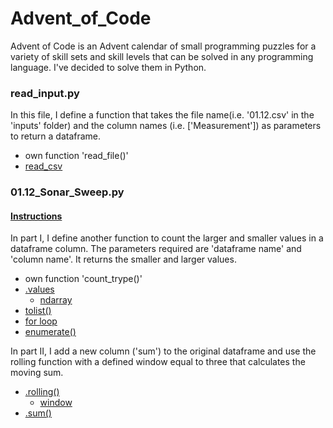 # Advent_of_Code

Advent of Code is an Advent calendar of small programming puzzles for a variety of skill sets and skill levels that can be solved in any programming language. I've decided to solve them in Python.

### read_input.py

In this file, I define a function that takes the file name(i.e. '01.12.csv' in the 'inputs' folder) and the column names (i.e. ['Measurement']) as parameters to return a dataframe.

- own function 'read_file()'
- [read_csv](https://pandas.pydata.org/docs/reference/api/pandas.read_csv.html)

### 01.12_Sonar_Sweep.py

#### [Instructions](https://github.com/xxvazquez/Advent_of_Code/blob/main/instructions/01.12.diff)

In part I, I define another function to count the larger and smaller values in a dataframe column. The parameters required are 'dataframe name' and 'column name'. It returns the smaller and larger values.

- own function 'count_trype()'
- [.values](https://pandas.pydata.org/docs/reference/api/pandas.DataFrame.values.html)
   -  [ndarray](https://numpy.org/doc/stable/reference/arrays.ndarray.html)
- [tolist()](https://numpy.org/doc/stable/reference/generated/numpy.ndarray.tolist.html#numpy.ndarray.tolist)
- [for loop](https://docs.python.org/3/tutorial/controlflow.html)
- [enumerate()](https://docs.python.org/3/library/functions.html#enumerate)

In part II, I add a new column ('sum') to the original dataframe and use the rolling function with a defined window equal to three that calculates the moving sum.

- [.rolling()](https://pandas.pydata.org/docs/reference/api/pandas.DataFrame.rolling.html)
   - [window](https://pandas.pydata.org/docs/reference/window.html) 
- [.sum()](https://pandas.pydata.org/docs/reference/api/pandas.core.window.rolling.Rolling.sum.html)
